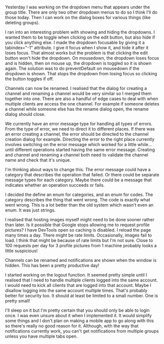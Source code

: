 Yesterday I was working on the dropdown menu that appears under the group title.
There are only two other dropdown menus to do so I think I'll do those today.
Then I can work on the dialog boxes for various things (like deleting groups).

I ran into an interesting problem with showing and hiding the dropdowns. I
wanted them to be toggle when clicking on the edit button, but also hide if you
click anything else. I made the dropdown focusable by giving it a tabindex="-1"
attribute. I give it focus when I show it, and hide it after it loses focus.
That almost works but the problem is that clicking the edit button won't hide
the dropdown. On mousedown, the dropdown loses focus and is hidden, then on
mouse up, the dropdown is toggled so it is shown again. The solution was to do
preventDefault on mousedown if the dropdown is shown. That stops the dropdown
from losing focus so clicking the button toggles if off.

Channels can now be renamed. I realised that the dialog for creating a channel
and renaming a channel would be very similar so I merged them together into one.
There are also a handful of edge cases to deal with when multiple clients are
access the one channel. For example if someone deletes a channel while someone
else has the rename dialog open, the rename dialog should close.

We currently have an error message type for handling all types of errors. From
the type of error, we need to direct it to different places. If there was an
error creating a channel, the error should be directed to the channel creation
dialog for example. Directing the error to the right place currently involves
switching on the error message which worked for a little while... until
different operations started having the same error message. Creating and channel
and renaming a channel both need to validate the channel name and check that
it's unique.

I'm thinking about ways to change this. The error message could have a category
that describes the operation that failed. Or there could be separate message
types for each category. Maybe there could be a message that indicates whether
an operation succeeds or fails.

I decided the define an enum for categories, and an enum for codes. The category
describes the thing that went wrong. The code is exactly what went wrong. This
is a lot better than the old system which wasn't even an enum. It was just
strings.

I realised that hosting images myself might need to be done sooner rather than
later. Is it possible that Google stops allowing me to request profile pictures?
I have DevTools open so caching is disabled. I reload the page many times a day.
There might be rate limits. Occasionally, images fail to load. I think that
might be because of rate limits but I'm not sure. Close to 100 requests per day
for 3 profile pictures from 1 machine probably looks a little suspicious!

Channels can be renamed and notifications are shown when the window is hidden.
This has been a pretty productive day!

I started working on the logout function. It seemed pretty simple until I
realised that I need to handle multiple clients logged into the same account.
I would need to kick all clients that are logged into that account. Maybe I
disallow logging into the same account multiple times. That's probably better
for security too. It should at least be limited to a small number. One is pretty
small!

I'll sleep on it but I'm pretty certain that you should only be able to login
once. I was even unsure about it when I implemented it. It would simplify some
things and I don't plan on making a mobile app to go along with this so there's
really no good reason for it. Although, with the way that notifications
currently work, you can't get notifications from multiple groups unless you have
multiple tabs open.
